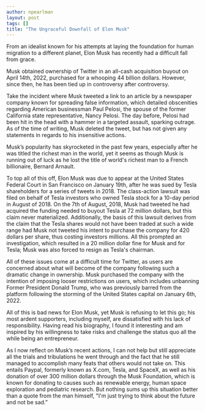 ```yaml
---
author: npearlman
layout: post
tags: []
title: "The Ungraceful Downfall of Elon Musk"
---
```


From an idealist known for his attempts at laying the foundation for
human migration to a different planet, Elon Musk has recently had a
difficult fall from grace.

Musk obtained ownership of Twitter in an all-cash acquisition buyout on
April 14th, 2022, purchased for a whooping 44 billion dollars. However,
since then, he has been tied up in controversy after controversy.

Take the incident where Musk tweeted a link to an article by a newspaper
company known for spreading false information, which detailed
obscenities regarding American businessman Paul Pelosi, the spouse of
the former California state representative, Nancy Pelosi. The day
before, Pelosi had been hit in the head with a hammer in a targeted
assault, sparking outrage. As of the time of writing, Musk deleted the
tweet, but has not given any statements in regards to his insensitive
actions.

Musk’s popularity has skyrocketed in the past few years, especially
after he was titled the richest man in the world, yet it seems as though
Musk is running out of luck as he lost the title of world's richest man
to a French billionaire, Bernard Arnault.

To top all of this off, Elon Musk was due to appear at the United States
Federal Court in San Francisco on January 19th, after he was sued by
Tesla shareholders for a series of tweets in 2018. The class-action
lawsuit was filed on behalf of Tesla investors who owned Tesla stock for
a 10-day period in August of 2018. On the 7th of August, 2018, Musk had
tweeted he had acquired the funding needed to buyout Tesla at 72 million
dollars, but this claim never materialized. Additionally, the basis of
this lawsuit derives from the claim that the Tesla shares would not have
been traded at such a wide range had Musk not tweeted his intent to
purchase the company for 420 dollars per share, thus costing investors
millions. All this prompted an investigation, which resulted in a 20
million dollar fine for Musk and for Tesla; Musk was also forced to
resign as Tesla's chairman.

All of these issues come at a difficult time for Twitter, as users are
concerned about what will become of the company following such a
dramatic change in ownership. Musk purchased the company with the
intention of imposing looser restrictions on users, which includes
unbanning Former President Donald Trump, who was previously barred from
the platform following the storming of the United States capital on
January 6th, 2022.

All of this is bad news for Elon Musk, yet Musk is refusing to let this
go; his most ardent supporters, including myself, are dissatisfied with
his lack of responsibility. Having read his biography, I found it
interesting and am inspired by his willingness to take risks and
challenge the status quo all the while being an entrepreneur.

As I now reflect on Musk’s recent actions, I can not help but still
appreciate all the trials and tribulations he went through and the fact
that he still managed to accomplish many feats that others would not
take on. This entails Paypal, formerly known as X.com, Tesla, and
SpaceX, as well as his donation of over 300 million dollars through the
Musk Foundation, which is known for donating to causes such as renewable
energy, human space exploration and pediatric research. But nothing sums
up this situation better than a quote from the man himself, "I'm just
trying to think about the future and not be sad.”
